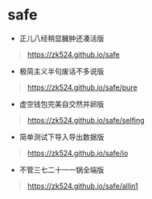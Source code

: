 # safe

- 正儿八经稍显臃肿还凑活版
>https://zk524.github.io/safe

- 极简主义半句废话不多说版
>https://zk524.github.io/safe/pure

- 虚空钱包完美自交然并卵版
>https://zk524.github.io/safe/selfing

- 简单测试下导入导出数据版
>https://zk524.github.io/safe/io

- 不管三七二十一一锅全端版
>https://zk524.github.io/safe/allin1
